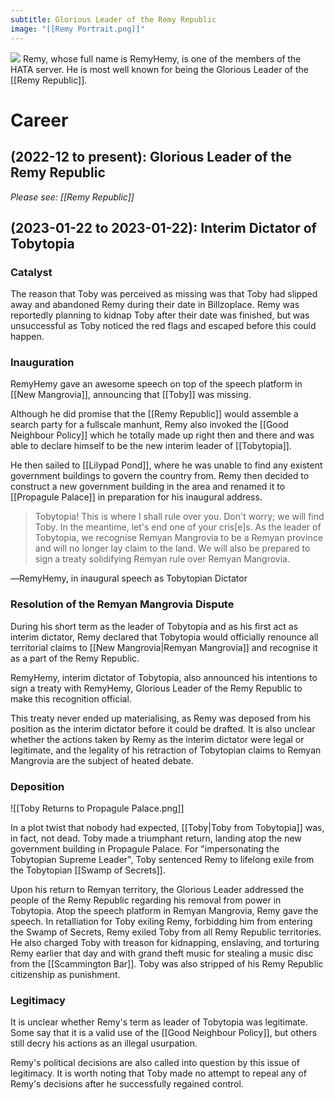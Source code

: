 ```yaml
---
subtitle: Glorious Leader of the Remy Republic
image: "[[Remy Portrait.png]]"
---
```


![](https://s.namemc.com/2d/skin/face.png?id=535ea16de06fd2d0&scale=10)
Remy, whose full name is RemyHemy, is one of the members of the HATA server.
He is most well known for being the Glorious Leader of the [[Remy Republic]].

# Career

## (2022-12 to present): Glorious Leader of the Remy Republic
*Please see: [[Remy Republic]]*

## (2023-01-22 to 2023-01-22): Interim Dictator of Tobytopia

### Catalyst
The reason that Toby was perceived as missing was that Toby had slipped away and abandoned Remy during their date in Billzoplace. Remy was reportedly planning to kidnap Toby after their date was finished, but was unsuccessful as Toby noticed the red flags and escaped before this could happen.

### Inauguration
RemyHemy gave an awesome speech on top of the speech platform in [[New Mangrovia]], announcing that [[Toby]] was missing.

Although he did promise that the [[Remy Republic]] would assemble a search party for a fullscale manhunt, Remy also invoked the [[Good Neighbour Policy]] which he totally made up right then and there and was able to declare himself to be the new interim leader of [[Tobytopia]].

He then sailed to [[Lilypad Pond]], where he was unable to find any existent government buildings to govern the country from. Remy then decided to construct a new government building in the area and renamed it to [[Propagule Palace]] in preparation for his inaugural address.

> Tobytopia! This is where I shall rule over you. Don't worry; we will find Toby. In the meantime, let's end one of your cris[e]s. As the leader of Tobytopia, we recognise Remyan Mangrovia to be a Remyan province and will no longer lay claim to the land. We will also be prepared to sign a treaty solidifying Remyan rule over Remyan Mangrovia.

―RemyHemy, in inaugural speech as Tobytopian Dictator

### Resolution of the Remyan Mangrovia Dispute
During his short term as the leader of Tobytopia and as his first act as interim dictator, Remy declared that Tobytopia would officially renounce all territorial claims to [[New Mangrovia|Remyan Mangrovia]] and recognise it as a part of the Remy Republic.

RemyHemy, interim dictator of Tobytopia, also announced his intentions to sign a treaty with RemyHemy, Glorious Leader of the Remy Republic to make this recognition official.

This treaty never ended up materialising, as Remy was deposed from his position as the interim dictator before it could be drafted. It is also unclear whether the actions taken by Remy as the interim dictator were legal or legitimate, and the legality of his retraction of Tobytopian claims to Remyan Mangrovia are the subject of heated debate.

### Deposition
![[Toby Returns to Propagule Palace.png]]

In a plot twist that nobody had expected, [[Toby|Toby from Tobytopia]] was, in fact, not dead. Toby made a triumphant return, landing atop the new government building in Propagule Palace. For "impersonating the Tobytopian Supreme Leader", Toby sentenced Remy to lifelong exile from the Tobytopian [[Swamp of Secrets]].

Upon his return to Remyan territory, the Glorious Leader addressed the people of the Remy Republic regarding his removal from power in Tobytopia. Atop the speech platform in Remyan Mangrovia, Remy gave the speech. In retalliation for Toby exiling Remy, forbidding him from entering the Swamp of Secrets, Remy exiled Toby from all Remy Republic territories. He also charged Toby with treason for kidnapping, enslaving, and torturing Remy earlier that day and with grand theft music for stealing a music disc from the [[Scammington Bar]]. Toby was also stripped of his Remy Republic citizenship as punishment.

### Legitimacy
It is unclear whether Remy's term as leader of Tobytopia was legitimate. Some say that it is a valid use of the [[Good Neighbour Policy]], but others still decry his actions as an illegal usurpation.

Remy's political decisions are also called into question by this issue of legitimacy. It is worth noting that Toby made no attempt to repeal any of Remy's decisions after he successfully regained control.